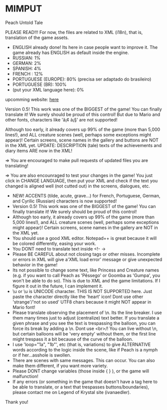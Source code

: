 # MIMPUT
Peach Untold Tale

PLEASE READ!!!
For now, the files are related to XML (i18n), that is, translation of the game assets.
- ENGLISH already done! Its here in case people want to improve it. The game already has ENGLISH as default inside the engine. 
- RUSSIAN: 1%
- GERMAN: 2%
- SPANISH: 4%
- FRENCH : 12%
- PORTUGUESE (EUROPE): 80% (precisa ser adaptado do brasileiro)
- PORTUGUESE (BR): 100%
- (put your XML language here): 0%

upcomming website:
[here](https://ivanaedler.github.io/MIMPUT/)

Version 0.5! This work was one of the BIGGEST of the game! You can finally translate it! We surely should be proud of this control! But due to Mario and other fonts, characters like 'ã¡¢ à¡§' are not supported! 

Although too early, it already covers up 99% of the game (more than 5,000 lines!), and ALL creature scenes (well, perhaps some exceptions might appear)! Certain screens, scene names in the gallery and buttons are NOT in the XML yet.
UPDATE: DESCRIPTION (tale) texts of the achievements and diary items ARE now in the XML!

=> You are encouraged to make pull requests of updated files you are translating!

=> You are also encounraged to test your changes in the game! You just click in CHANGE LANGUAGE, then put your XML and check if the text you changed is aligned well (not cutted out) in the screens,  dialogues, etc.

- NEW! ACCENTS (tilde, acute, grave...) for French, Portuguese, German, and Cyrilic (Russian) characters is now supported!
- Version 0.5! This work was one of the BIGGEST of the game! You can finally translate it! We surely should be proud of this control! 
- Although too early, it already covers up 99% of the game (more than 5,000 lines!), and ALL creature scenes (well, perhaps some exceptions might appear)! Certain screens, scene names in the gallery are NOT in the XML yet.
- You should use a good XML editor. Notepad++ is great because it will be colored differently, easing your work.
- You DONT need to translate text inside <!-  ->
- Please BE CAREFUL about not closing tags or other misses. Incomplete or errors in XML will give a'XML load error' message or give unexpected behavior in the game!
- Its not possible to change some text, like Princess and Creature names (e.g. if you want to call Peach as 'Pêssego' or Goomba as 'Gumpa', you won\'t be able to do so). This is due to XML and the game limitations. If I figure it out in the future, I can implement it.
- \\u or \u is UNICODE character. THIS IS NOT SUPPORTED here. Just paste the character directly like the 'heart' icon! Dont use other 'strange'/'not so used' UTF8 chars because it might NOT appear in Mario font!
- Please translate observing the placement of \n. Its the line breaker. I use them many times just to adjust (centralize) text better. If you translate a given phrase and you see the text is trespassing the balloon, you can force its break by adding a \n. Dont use &lt;br&gt;/!
You can live without \n, but certain balloons will be 'very empty' without them, or the first line might trespass it a bit because of the curve of the balloon.
- I use 'loop="1a", "1b"', etc (that is, variations) to give ALTERNATIVE words according to the logic inside the scene, like if Peach is a nymph or if her...asshole is swollen.
- There are scenes with same messages. This can occur. You can also make them different, if you want more variety.
- Please DONT change variables (those inside { } ), or the game will malfunction!
- If any errors (or something in the game that doesn't have a tag here to be able to translate, or a text that trespasses buttons/boundaries), please contact me on Legend of Krystal site (ivanaedler). 

Thank you!
